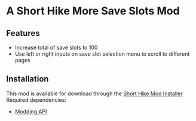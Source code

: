 # A Short Hike More Save Slots Mod

## Features
- Increase total of save slots to 100
- Use left or right inputs on save slot selection menu to scroll to different pages

## Installation
This mod is available for download through the [Short Hike Mod Installer](https://github.com/BrandenEK/AShortHike.Modding.Installer) <br>
Required dependencies:
- [Modding API](https://github.com/BrandenEK/AShortHike.ModdingAPI)